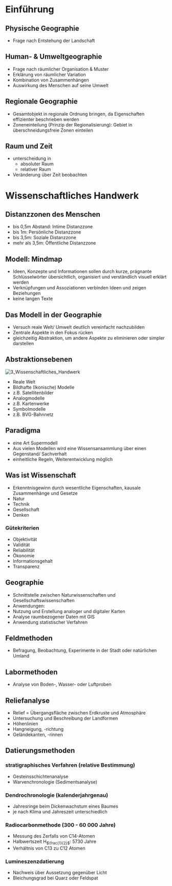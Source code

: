 # Einführung

## Physische Geographie
* Frage nach Entstehung der Landschaft

## Human- & Umweltgeographie
* Frage nach räumlicher Organisation & Muster
* Erklärung von räumlicher Variation
* Kombination von Zusammenhängen
* Auswirkung des Menschen auf seine Umwelt

## Regionale Geographie
* Gesamtobjekt in regionale Ordnung bringen, da Eigenschaften effizienter beschrieben werden
* Zoneneinteilung (Prinzip der Regionalisierung): Gebiet in überschneidungsfreie Zonen einteilen

## Raum und Zeit
* unterscheidung in
  * absoluter Raum
  * relativer Raum
* Veränderung über Zeit beobachten

# Wissenschaftliches Handwerk
## Distanzzonen des Menschen
* bis 0,5m Abstand: Intime Distanzzone
* bis 1m:           Persönliche Distanzzone
* bis 3,5m:         Soziale Distanzzone
* mehr als 3,5m:    Öffentliche Distanzzone

## Modell: Mindmap
* Ideen, Konzepte und Informationen sollen durch kurze, prägnante Schlüsselwörter übersichtlich, organisiert und verständlich visuell erklärt werden
* Verknüpfungen und Assoziationen verbinden Ideen und zeigen Beziehungen
* keine langen Texte

## Das Modell in der Geographie
* Versuch reale Welt/ Umwelt deutlich vereinfacht nachzubilden
* Zentrale Aspekte in den Fokus rücken
* gleichzeitig Abstraktion, um andere Aspekte zu eliminieren oder simpler darstellen

## Abstraktionsebenen

![3_Wissenschaftliches_Handwerk](https://github.com/s92854/Modelle-der-Geography-und-Umweltwissenschaften/assets/134683810/3e06bbfc-cd62-482a-afac-3ebc6219cb59)

* Reale Welt
* Bildhafte (Ikonische) Modelle
 * z.B. Satellitenbilder
* Analogmodelle
 * z.B. Kartenwerke
* Symbolmodelle
 * z.B. BVG-Bahnnetz

## Paradigma
* eine Art Supermodell
* Aus vielen Modellen wird eine Wissensansammlung über einen Gegenstand/ Sachverhalt
* einheitliche Regeln, Weiterentwicklung möglich

## Was ist Wissenschaft
* Erkenntnisgewinn durch wesentliche Eigenschaften, kausale Zusammenhänge und Gesetze
* Natur
* Technik
* Gesellschaft
* Denken

### Gütekriterien
* Objektivität
* Validität
* Reliabilität
* Ökonomie
* Informationsgehalt
* Transparenz

## Geographie
* Schnittstelle zwischen Naturwissenschaften und Gesellschaftswissenschaften
* Anwendungen:
 * Nutzung und Erstellung analoger und digitaler Karten
 * Analyse raumbezogener Daten mit GIS
 * Anwendung statistischer Verfahren

## Feldmethoden
* Befragung, Beobachtung, Experimente in der Stadt oder natürlichen Umland

## Labormethoden
* Analyse von Boden-, Wasser- oder Luftproben

## Reliefanalyse
* Relief = Übergangsfläche zwischen Erdkruste und Atmosphäre
* Untersuchung und Beschreibung der Landformen
 * Höhenlinien
 * Hangneigung, -richtung
 * Geländekanten, -rinnen

## Datierungsmethoden
### stratigraphisches Verfahren (relative Bestimmung)
* Gesteinsschichtenanalyse
* Warvenchronologie (Sedimentsanalyse)

### Dendrochronologie (kalenderjahrgenau)
* Jahresringe beim Dickenwachstum eines Baumes
 * je nach Klima und Jahreszeit unterschiedlich

### Radiocarbonmethode (300 - 60 000 Jahre)
* Messung des Zerfalls von C14-Atomen
* Halbwertszeit H<sub>$\frac{1}{2}$</sub>: 5730 Jahre
* Verhältnis von C13 zu C12 Atomen

### Lumineszenzdatierung
* Nachweis über Aussetzung gegenüber Licht
* Bleichungsgrad bei Quarz oder Feldspat

